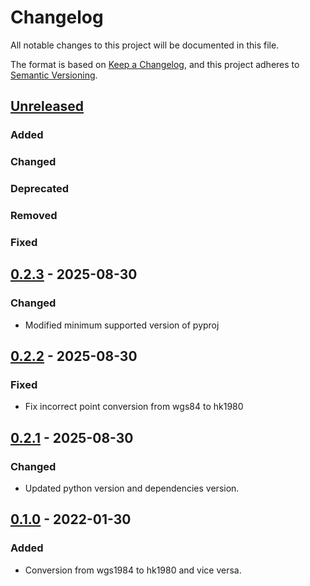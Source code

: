 # Changelog
All notable changes to this project will be documented in this file.

The format is based on [Keep a Changelog](https://keepachangelog.com/en/1.0.0/),
and this project adheres to [Semantic Versioning](https://semver.org/spec/v2.0.0.html).

## [Unreleased]
### Added
### Changed
### Deprecated
### Removed
### Fixed

## [0.2.3] - 2025-08-30
### Changed
- Modified minimum supported version of pyproj

## [0.2.2] - 2025-08-30
### Fixed
- Fix incorrect point conversion from wgs84 to hk1980

## [0.2.1] - 2025-08-30
### Changed
- Updated python version and dependencies version.

## [0.1.0] - 2022-01-30
### Added
- Conversion from wgs1984 to hk1980 and vice versa.

[Unreleased]: https://github.com/olivierlacan/keep-a-changelog/compare/v1.0.0...HEAD
[0.1.0]: https://github.com/kavandev/hk1980/releases/tag/0.1.0
[0.2.1]: https://github.com/kavandev/hk1980/releases/tag/0.2.1
[0.2.2]: https://github.com/kavandev/hk1980/releases/tag/0.2.2
[0.2.3]: https://github.com/kavandev/hk1980/releases/tag/0.2.2